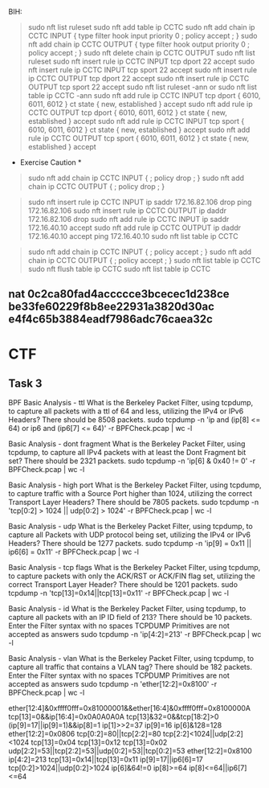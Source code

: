 BIH: 
> sudo nft list ruleset
> sudo nft add table ip CCTC
> sudo nft add chain ip CCTC INPUT { type filter hook input priority 0 \; policy accept \; }
> sudo nft add chain ip CCTC OUTPUT { type filter hook output priority 0 \; policy accept \; }
> sudo nft delete chain ip CCTC OUTPUT
> sudo nft list ruleset
> sudo nft insert rule ip CCTC INPUT tcp dport 22 accept
> sudo nft insert rule ip CCTC INPUT tcp sport 22 accept
> sudo nft insert rule ip CCTC OUTPUT tcp dport 22 accept
> sudo nft insert rule ip CCTC OUTPUT tcp sport 22 accept
> sudo nft list ruleset -ann
or
> sudo nft list table ip CCTC -ann
> sudo nft add rule ip CCTC INPUT tcp dport { 6010, 6011, 6012 } ct state { new, established } accept
> sudo nft add rule ip CCTC OUTPUT tcp dport { 6010, 6011, 6012 } ct state { new, established } accept
> sudo nft add rule ip CCTC INPUT tcp sport { 6010, 6011, 6012 } ct state { new, established } accept
> sudo nft add rule ip CCTC OUTPUT tcp sport { 6010, 6011, 6012 } ct state { new, established } accept

* Exercise Caution *
> sudo nft add chain ip CCTC INPUT { \; policy drop \; }
> sudo nft add chain ip CCTC OUTPUT { \; policy drop \; }

> sudo nft insert rule ip CCTC INPUT ip saddr 172.16.82.106 drop
> ping 172.16.82.106
> sudo nft insert rule ip CCTC OUTPUT ip daddr 172.16.82.106 drop
> sudo nft add rule ip CCTC INPUT ip saddr 172.16.40.10 accept
> sudo nft add rule ip CCTC OUTPUT ip daddr 172.16.40.10 accept
> ping 172.16.40.10
> sudo nft list table ip CCTC

> sudo nft add chain ip CCTC INPUT { \; policy accept \; }
> sudo nft add chain ip CCTC OUTPUT { \; policy accept \; }
> sudo nft list table ip CCTC
> sudo nft flush table ip CCTC
> sudo nft list table ip CCTC


nat
0c2ca80fad4accccce3bcecec1d238ce
be33fe60229f8b8ee22931a3820d30ac
e4f4c65b3884eadf7986adc76caea32c
-------------------------------------------------------------------------------------------------------

# CTF

## Task 3
BPF
Basic Analysis - ttl
What is the Berkeley Packet Filter, using tcpdump, to capture all packets with a ttl of 64 and less, utilizing the IPv4 or IPv6 Headers? There should be 8508 packets.
sudo tcpdump -n 'ip and (ip[8] <= 64) or ip6 and (ip6[7] <= 64)' -r BPFCheck.pcap | wc -l

Basic Analysis - dont fragment
What is the Berkeley Packet Filter, using tcpdump, to capture all IPv4 packets with at least the Dont Fragment bit set? There should be 2321 packets.
sudo tcpdump -n 'ip[6] & 0x40 != 0' -r BPFCheck.pcap | wc -l

Basic Analysis - high port
What is the Berkeley Packet Filter, using tcpdump, to capture traffic with a Source Port higher than 1024, utilizing the correct Transport Layer Headers? There should be 7805 packets.
sudo tcpdump -n 'tcp[0:2] > 1024 || udp[0:2] > 1024' -r BPFCheck.pcap | wc -l

Basic Analysis - udp
What is the Berkeley Packet Filter, using tcpdump, to capture all Packets with UDP protocol being set, utilizing the IPv4 or IPv6 Headers? There should be 1277 packets.
sudo tcpdump -n 'ip[9] = 0x11 || ip6[6] = 0x11' -r BPFCheck.pcap | wc -l

Basic Analysis - tcp flags
What is the Berkeley Packet Filter, using tcpdump, to capture packets with only the ACK/RST or ACK/FIN flag set, utilizing the correct Transport Layer Header? There should be 1201 packets.
sudo tcpdump -n 'tcp[13]=0x14||tcp[13]=0x11' -r BPFCheck.pcap | wc -l

Basic Analysis - id
What is the Berkeley Packet Filter, using tcpdump, to capture all packets with an IP ID field of 213? There should be 10 packets.
Enter the Filter syntax with no spaces
TCPDUMP Primitives are not accepted as answers
sudo tcpdump -n 'ip[4:2]=213' -r BPFCheck.pcap | wc -l


Basic Analysis - vlan
What is the Berkeley Packet Filter, using tcpdump, to capture all traffic that contains a VLAN tag? There should be 182 packets.
Enter the Filter syntax with no spaces
TCPDUMP Primitives are not accepted as answers
sudo tcpdump -n 'ether[12:2]=0x8100' -r BPFCheck.pcap | wc -l

ether[12:4]&0xffff0fff=0x81000001&&ether[16:4]&0xffff0fff=0x8100000A
tcp[13]=0&&ip[16:4]=0x0A0A0A0A
tcp[13]&32=0&&tcp[18:2]>0 
(ip[9]=17||ip[9]=1)&&ip[8]=1
ip[1]>>2=37
ip[9]=16
ip[6]&128=128
ether[12:2]=0x0806
tcp[0:2]=80||tcp[2:2]=80
tcp[2:2]<1024||udp[2:2]<1024
tcp[13]=0x04
tcp[13]=0x12
tcp[13]=0x02
udp[2:2]=53||tcp[2:2]=53||udp[0:2]=53||tcp[0:2]=53
ether[12:2]=0x8100
ip[4:2]=213
tcp[13]=0x14||tcp[13]=0x11
ip[9]=17||ip6[6]=17
tcp[0:2]>1024||udp[0:2]>1024
ip[6]&64!=0
ip[8]>=64
ip[8]<=64||ip6[7]<=64
